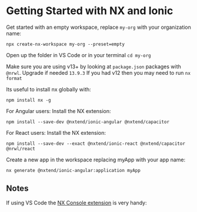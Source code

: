 
# Getting Started with NX and Ionic

Get started with an empty workspace, replace `my-org` with your organization name:

`npx create-nx-workspace my-org --preset=empty`

Open up the folder in VS Code or in your terminal `cd my-org`

Make sure you are using v13+ by looking at `package.json` packages with `@nrwl`. Upgrade if needed `13.9.3`
If you had v12 then you may need to run `nx format`

Its useful to install nx globally with:

`npm install nx -g`

For Angular users: Install the NX extension:

`npm install --save-dev @nxtend/ionic-angular @nxtend/capacitor`

For React users: Install the NX extension:

`npm install --save-dev --exact @nxtend/ionic-react @nxtend/capacitor @nrwl/react`

Create a new app in the workspace replacing myApp with your app name:

`nx generate @nxtend/ionic-angular:application myApp`

## Notes
If using VS Code the [NX Console extension](https://marketplace.visualstudio.com/items?itemName=nrwl.angular-console) is very handy:


